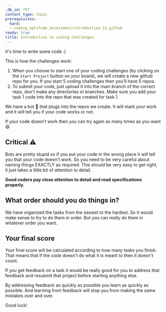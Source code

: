 ```yaml
---
_db_id: 757
content_type: topic
prerequisites:
  hard:
  - coding_aptitude_assessment/introduction_to_github
ready: true
title: Introduction to coding challenges
---
```


It's time to write some code :)

This is how the challenges work:

1. When you choose to start one of your coding challenges (by clicking on the `Start Project` button on your board), we will create a new github repo for you. If you start 5 coding challenges then you'll have 5 repos.
2. To submit your code, just upload it into the main branch of the correct repo, don't make any directories or branches. Make sure you add your task 1 code into the repo that was created for task 1.

We have a bot 🤖 that plugs into the repos we create. It will mark your work and it will tell you if your code works or not.

If your code doesn't work then you can try again as many times as you want 😄

## Critical ⚠️

Bots are pretty stupid so if you put your code in the wrong place it will tell you that your code doesn't work. So you need to be very careful about naming things EXACTLY as required. This should be very easy to get right, it just takes a little bit of attention to detail.

**Good coders pay close attention to detail and read specifications properly.**

## What order should you do things in?

We have organized the tasks from the easiest to the hardest. So it would make sense to try to do them in order. But you can really do them in whatever order you want.

## Your final score

Your final score will be calculated according to how many tasks you finish. That means that if the code doesn't do what it is meant to then it doesn't count.

If you get feedback on a task it would be really good for you to address that feedback and resubmit that project before starting anything else.

By addressing feedback as quickly as possible you learn as quickly as possible. And learning from feedback will stop you from making the same mistakes over and over.

Good luck!
